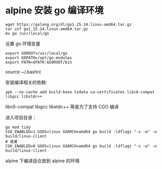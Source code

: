 # alpine 安装 go 编译环境

```
wget https://golang.org/dl/go1.15.14.linux-amd64.tar.gz
tar zxf go1.15.14.linux-amd64.tar.gz
mv go /usr/local/go
```

设置 go 环境变量

```
export GOROOT=/usr/local/go
export GOPATH=/opt/go-modules
export PATH=$PATH:$GOROOT/bin
```

source ~/.bashrc

安装编译相关的依赖:

```
apk --no-cache add build-base tzdata ca-certificates libc6-compat libgcc libstdc++
```

libc6-compat libgcc libstdc++ 等是为了支持 CGO 编译

进入项目目录：

```
go mod tidy
CGO_ENABLED=1 GOOS=linux GOARCH=amd64 go build -ldflags "-s -w" -o build/linux-client
# 或者
CGO_ENABLED=0 GOOS=linux GOARCH=amd64 go build -ldflags "-s -w" -o build/linux-client
```

alpine 下编译适合放到 alpine 的环境
